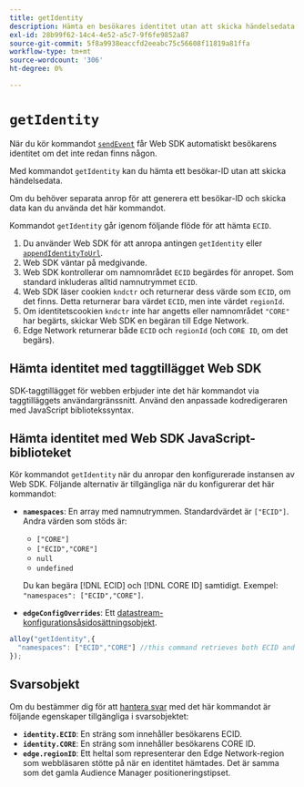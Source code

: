 ```yaml
---
title: getIdentity
description: Hämta en besökares identitet utan att skicka händelsedata.
exl-id: 28b99f62-14c4-4e52-a5c7-9f6fe9852a87
source-git-commit: 5f8a9938eaccfd2eeabc75c56608f11819a81ffa
workflow-type: tm+mt
source-wordcount: '306'
ht-degree: 0%

---
```


# `getIdentity`

När du kör kommandot [`sendEvent`](sendevent/overview.md) får Web SDK automatiskt besökarens identitet om det inte redan finns någon.

Med kommandot `getIdentity` kan du hämta ett besökar-ID utan att skicka händelsedata.

Om du behöver separata anrop för att generera ett besökar-ID och skicka data kan du använda det här kommandot.

Kommandot `getIdentity` går igenom följande flöde för att hämta `ECID`.

1. Du använder Web SDK för att anropa antingen `getIdentity` eller [`appendIdentityToUrl`](appendidentitytourl.md).
1. Web SDK väntar på medgivande.
1. Web SDK kontrollerar om namnområdet `ECID` begärdes för anropet. Som standard inkluderas alltid namnutrymmet `ECID`.
1. Web SDK läser cookien `kndctr` och returnerar dess värde som `ECID`, om det finns. Detta returnerar bara värdet `ECID`, men inte värdet `regionId`.
1. Om identitetscookien `kndctr` inte har angetts eller namnområdet `"CORE"` har begärts, skickar Web SDK en begäran till Edge Network.
1. Edge Network returnerar både `ECID` och `regionId` (och `CORE ID`, om det begärs).

## Hämta identitet med taggtillägget Web SDK

SDK-taggtillägget för webben erbjuder inte det här kommandot via taggtilläggets användargränssnitt. Använd den anpassade kodredigeraren med JavaScript bibliotekssyntax.

## Hämta identitet med Web SDK JavaScript-biblioteket

Kör kommandot `getIdentity` när du anropar den konfigurerade instansen av Web SDK. Följande alternativ är tillgängliga när du konfigurerar det här kommandot:

* **`namespaces`**: En array med namnutrymmen. Standardvärdet är `["ECID"]`. Andra värden som stöds är:
   * `["CORE"]`
   * `["ECID","CORE"]`
   * `null`
   * `undefined`

  Du kan begära [!DNL ECID] och [!DNL CORE ID] samtidigt. Exempel: `"namespaces": ["ECID","CORE"]`.

* **`edgeConfigOverrides`**: Ett [datastream-konfigurationsåsidosättningsobjekt](datastream-overrides.md).

```js
alloy("getIdentity",{
  "namespaces": ["ECID","CORE"] //this command retrieves both ECID and CORE IDs.
});
```

## Svarsobjekt

Om du bestämmer dig för att [hantera svar](command-responses.md) med det här kommandot är följande egenskaper tillgängliga i svarsobjektet:

* **`identity.ECID`**: En sträng som innehåller besökarens ECID.
* **`identity.CORE`**: En sträng som innehåller besökarens CORE ID.
* **`edge.regionID`**: Ett heltal som representerar den Edge Network-region som webbläsaren stötte på när en identitet hämtades. Det är samma som det gamla Audience Manager positioneringstipset.
